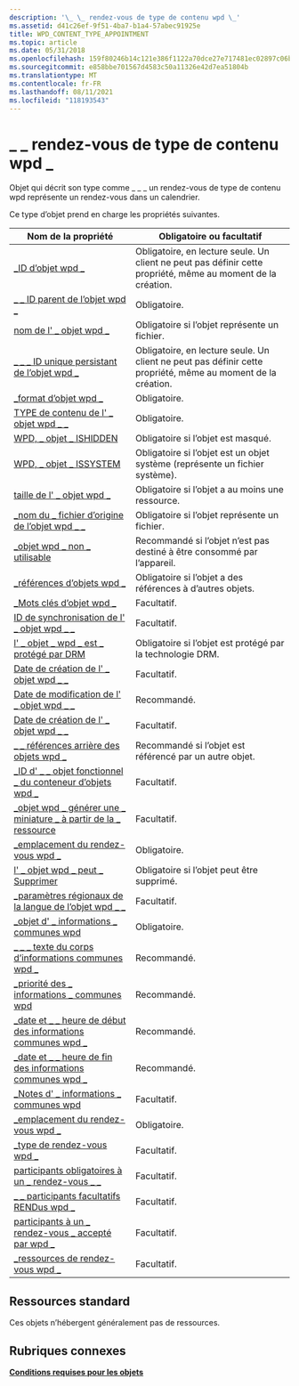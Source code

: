 ```yaml
---
description: '\_ \_ rendez-vous de type de contenu wpd \_'
ms.assetid: d41c26ef-9f51-4ba7-b1a4-57abec91925e
title: WPD_CONTENT_TYPE_APPOINTMENT
ms.topic: article
ms.date: 05/31/2018
ms.openlocfilehash: 159f80246b14c121e386f1122a70dce27e717481ec02897c06b9061821a8c0fe
ms.sourcegitcommit: e858bbe701567d4583c50a11326e42d7ea51804b
ms.translationtype: MT
ms.contentlocale: fr-FR
ms.lasthandoff: 08/11/2021
ms.locfileid: "118193543"
---
```

# <a name="wpd_content_type_appointment"></a>\_ \_ rendez-vous de type de contenu wpd \_

Objet qui décrit son type comme \_ \_ \_ un rendez-vous de type de contenu wpd représente un rendez-vous dans un calendrier.

Ce type d’objet prend en charge les propriétés suivantes.



| Nom de la propriété                                                                                                         | Obligatoire ou facultatif                                                           |
|-----------------------------------------------------------------------------------------------------------------------|--------------------------------------------------------------------------------|
| [\_ID d’objet wpd \_](object-properties.md)                                                                | Obligatoire, en lecture seule. Un client ne peut pas définir cette propriété, même au moment de la création. |
| [\_ \_ ID parent de l’objet wpd \_](object-properties.md)                                                 | Obligatoire.                                                                      |
| [nom de l' \_ objet wpd \_](object-properties.md)                                                            | Obligatoire si l’objet représente un fichier.                                      |
| [\_ \_ \_ ID unique persistant de l’objet wpd \_](object-properties.md)                          | Obligatoire, en lecture seule. Un client ne peut pas définir cette propriété, même au moment de la création. |
| [\_format d’objet wpd \_](object-properties.md)                                                        | Obligatoire.                                                                      |
| [TYPE de contenu de l' \_ objet wpd \_ \_](object-properties.md)                                           | Obligatoire.                                                                      |
| [WPD, \_ objet \_ ISHIDDEN](object-properties.md)                                                    | Obligatoire si l’objet est masqué.                                              |
| [WPD, \_ objet \_ ISSYSTEM](object-properties.md)                                                    | Obligatoire si l’objet est un objet système (représente un fichier système).          |
| [taille de l' \_ objet wpd \_](object-properties.md)                                                            | Obligatoire si l’objet a au moins une ressource.                              |
| [\_nom du \_ fichier d’origine de l’objet wpd \_ \_](object-properties.md)                              | Obligatoire si l’objet représente un fichier.                                      |
| [\_objet wpd \_ non \_ utilisable](object-properties.md)                                       | Recommandé si l’objet n’est pas destiné à être consommé par l’appareil.          |
| [\_références d’objets wpd \_](object-properties.md)                                                | Obligatoire si l’objet a des références à d’autres objets.                        |
| [\_Mots clés d’objet wpd \_](object-properties.md)                                                    | Facultatif.                                                                      |
| [ID de synchronisation de l' \_ objet wpd \_ \_](object-properties.md)                                                     | Facultatif.                                                                      |
| [l' \_ objet \_ wpd \_ est \_ protégé par DRM](object-properties.md)                                  | Obligatoire si l’objet est protégé par la technologie DRM.                         |
| [Date de création de l' \_ objet wpd \_ \_](object-properties.md)                                           | Facultatif.                                                                      |
| [Date de modification de l' \_ objet wpd \_ \_](object-properties.md)                                         | Recommandé.                                                                   |
| [Date de création de l' \_ objet wpd \_ \_](object-properties.md)                                         | Facultatif.                                                                      |
| [\_ \_ références arrière des objets wpd \_](object-properties.md)                                                                | Recommandé si l’objet est référencé par un autre objet.                     |
| [\_ID d' \_ \_ objet fonctionnel \_ du conteneur d’objets wpd \_](object-properties.md)     | Facultatif.                                                                      |
| [\_objet wpd \_ générer une \_ miniature \_ à partir de la \_ ressource](object-properties.md) | Facultatif.                                                                      |
| [\_emplacement du rendez-vous wpd \_](appointment-properties.md)                                     | Obligatoire.                                                                      |
| [l' \_ objet wpd \_ peut \_ Supprimer](object-properties.md)                                                                     | Obligatoire si l’objet peut être supprimé.                                         |
| [\_paramètres régionaux de la langue de l’objet wpd \_ \_](object-properties.md)                                                                | Facultatif.                                                                      |
| [\_objet d' \_ informations \_ communes wpd](object-properties.md)                                                            | Obligatoire.                                                                      |
| [\_ \_ \_ texte du corps d’informations communes wpd \_](object-properties.md)                                                         | Recommandé.                                                                   |
| [\_priorité des \_ informations \_ communes wpd](object-properties.md)                                                           | Recommandé.                                                                   |
| [\_date et \_ \_ heure de début des informations communes wpd \_](object-properties.md)                                                    | Recommandé.                                                                   |
| [\_date et \_ \_ heure de fin des informations communes wpd \_](object-properties.md)                                                      | Recommandé.                                                                   |
| [\_Notes d' \_ informations \_ communes wpd](object-properties.md)                                                              | Facultatif.                                                                      |
| [\_emplacement du rendez-vous wpd \_](object-properties.md)                                                                   | Obligatoire.                                                                      |
| [\_type de rendez-vous wpd \_](appointment-properties.md)                                             | Facultatif.                                                                      |
| [participants obligatoires à un \_ rendez-vous \_ \_](appointment-properties.md)                | Facultatif.                                                                      |
| [\_ \_ participants facultatifs RENDus wpd \_](appointment-properties.md)                | Facultatif.                                                                      |
| [participants à un \_ rendez-vous \_ accepté par wpd \_](appointment-properties.md)                | Facultatif.                                                                      |
| [\_ressources de rendez-vous wpd \_](appointment-properties.md)                                   | Facultatif.                                                                      |



 

## <a name="typical-resources"></a>Ressources standard

Ces objets n’hébergent généralement pas de ressources.

## <a name="related-topics"></a>Rubriques connexes

<dl> <dt>

[**Conditions requises pour les objets**](requirements-for-objects.md)
</dt> </dl>

 

 



